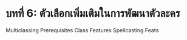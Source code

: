 # บทที่ 6: ตัวเลือกเพิ่มเติมในการพัฒนาตัวละคร
Multiclassing
Prerequisites
Class Features
Spellcasting
Feats
